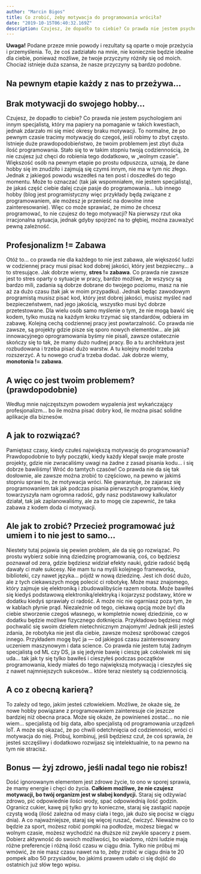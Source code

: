 ```yaml
---
author: "Marcin Bigos"
title: Co zrobić, żeby motywacja do programowania wróciła?
date: "2019-10-15T06:40:32.169Z"
description: Czujesz, że dopadło to ciebie? Co prawda nie jestem psychologiem ani innym specjalistą, który ma papiery na pomaganie w takich kwestiach, jednak zdarzało mi się mieć okresy braku motywacji.
---
```


**Uwaga!** Podane przeze mnie powody i rezultaty są oparte o moje przeżycia i przemyślenia. To, że coś zadziałało na mnie, nie koniecznie będzie idealne dla ciebie, ponieważ możliwe, że twoje przyczyny różniły się od moich. Chociaż istnieje duża szansa, że nasze przyczyny są bardzo podobne.

## **Na pewnym etapie każdy z nas to przeżywa...**

## **Brak motywacji do swojego hobby...**

Czujesz, że dopadło to ciebie? Co prawda nie jestem psychologiem ani innym specjalistą, który ma papiery na pomaganie w takich kwestiach, jednak zdarzało mi się mieć okresy braku motywacji. To normalne, że po pewnym czasie tracimy motywację do czegoś, jeśli robimy to zbyt często. Istnieje duże prawdopodobieństwo, że twoim problemem jest zbyt duża ilość programowania. Stało się to w takim stopniu twoją codziennością, że nie czujesz już chęci do robienia tego dodatkowo, w „wolnym czasie”. Większość osób na pewnym etapie po prostu odpuszcza, uznają, że dane hobby się im znudziło i zajmują się czymś innym, nie ma w tym nic złego. Jednak z jakiegoś powodu wszedłeś na ten post i doszedłeś do tego momentu. Może to oznaczać (tak jak wspomniałem, nie jestem specjalistą), że jakaś część ciebie dalej czuje pasje do programowania... lub innego hobby (blog jest programistyczny więc przykłady będą związane z programowaniem, ale możesz je przenieść na dowolne inne zainteresowanie). Więc co może sprawiać, że mimo że chcesz programować, to nie czujesz do tego motywacji? Na pierwszy rzut oka irracjonalna sytuacja, jednak gdyby spojrzeć na to głębiej, można zauważyć pewną zależność.

## **Profesjonalizm != Zabawa**

Otóż to... co prawda nie dla każdego to nie jest zabawa, ale większość ludzi w codziennej pracy musi pisać kod dobrej jakości, który jest bezpieczny... a to stresujące. Jak dobrze wiemy, **stres != zabawa**. Co prawda nie zawsze jest to stres oparty o sytuacje w pracy, bardzo możliwe, że wszyscy są bardzo mili, zadania są dobrze dobrane do twojego poziomu, masz na nie aż za dużo czasu (tak jak w moim przypadku). Jednak będąc zawodowym programistą musisz pisać kod, który jest dobrej jakości, musisz myśleć nad bezpieczeństwem, nad jego jakością, wszystko musi być dobrze przetestowane. Dla wielu osób samo myślenie o tym, że nie mogą bawić się kodem, tylko muszą na każdym kroku trzymać się standardów, odbiera im zabawę. Kolejną cechą codziennej pracy jest powtarzalność. Co prawda nie zawsze, są projekty gdzie pisze się sporo nowych elementów... ale jak innowacyjnego oprogramowania byśmy nie pisali, zawsze ostatecznie skończy się to tak, że mamy dużo nudnej pracy. Bo a tu architektura jest rozbudowana i trzeba pisać dużo warstw. A tu kolejny model trzeba rozszerzyć. A tu nowego crud'a trzeba dodać. Jak dobrze wiemy, **monotonia != zabawa**.

## **A więc co jest twoim problemem?** **(prawdopodobnie)**

Według mnie najczęstszym powodem wypalenia jest wykańczający profesjonalizm... bo ile można pisać dobry kod, ile można pisać solidne aplikacje dla biznesów.

## **A jak to rozwiązać?**

Pamiętasz czasy, kiedy czułeś największą motywację do programowania? Prawdopodobnie to były początki, kiedy każdy klepał swoje małe proste projekty, gdzie nie zwracaliśmy uwagi na żadne z zasad pisania kodu... i się dobrze bawiliśmy! Wróć do tamtych czasów! Co prawda nie da się tak dosłownie, ale zawsze można zrobić to częściowo, na pewno w jakimś stopniu sprawi to, że motywacja wróci. Nie gwarantuje, że zajarasz się programowaniem tak jak podczas pisania pierwszych programów, kiedy towarzyszyła nam ogromna radość, gdy nasz podstawowy kalkulator działał, tak jak zaplanowaliśmy, ale za to mogę cie zapewnić, że taka zabawa z kodem doda ci motywacji.

## **Ale jak to zrobić? Przecież programować już umiem i to nie jest to samo...**

Niestety tutaj pojawia się pewien problem, ale da się go rozwiązać. Po prostu wybierz sobie inną dziedzinę programowania, coś, co będziesz poznawał od zera, gdzie będziesz widział efekty nauki, gdzie radość będą dawały ci małe sukcesy. Nie mam tu na myśli kolejnego frameworka, biblioteki, czy nawet języka... pójdź w nową dziedzinę. Jest ich dość dużo, ale z tych ciekawszych mogę polecić ci robotykę. Może masz znajomego, który zajmuje się elektroniką i zbudowalibyście razem robota. Może bawiłeś się kiedyś podstawową elektroniką/elektryką i kojarzysz podstawy, które w dodatku kiedyś sprawiały ci radość. A może nic nie ogarniasz poza tym, że w kablach płynie prąd. Niezależnie od tego, ciekawą opcją może być dla ciebie stworzenie czegoś własnego, w kompletnie nowej dziedzinie, co w dodatku będzie możliwe fizycznego dotknięcia. Przykładowo będziesz mógł pochwalić się swoim dziełem nietechnicznym znajomym! Jednak jeśli jesteś zdania, że robotyka nie jest dla ciebie, zawsze możesz spróbować czegoś innego. Przykładem mogę być ja — od jakiegoś czasu zainteresowany uczeniem maszynowym i data science. Co prawda nie jestem tutaj żadnym specjalistą od ML czy DS, ja się jedynie bawię i cieszę jak cokolwiek mi się uda... tak jak ty się tylko bawiłeś i cieszyłeś podczas początków programowania, kiedy miałeś do tego największą motywacją i cieszyłeś się z nawet najmniejszych sukcesów... które teraz niestety są codziennością.

## **A co z obecną karierą?**

To zależy od tego, jakim jesteś człowiekiem. Możliwe, że okaże się, że nowe hobby powiązane z programowaniem zainteresuje cie jeszcze bardziej niż obecna praca. Może się okaże, że powinieneś zostać... no nie wiem... specjalistą od big data, albo specjalistą od programowania urządzeń IoT. A może się okazać, że po chwili odetchnięcia od codzienności, wróci ci motywacja do niej. Próbuj, kombinuj, jeśli będziesz czuł, że coś sprawia, że jesteś szczęśliwy i dodatkowo rozwijasz się intelektualnie, to na pewno na tym nie stracisz.

## **Bonus — żyj zdrowo, jeśli nadal tego nie robisz!**

Dość ignorowanym elementem jest zdrowe życie, to ono w sporej sprawia, że mamy energie i chęci do życia. **Całkiem możliwe, że nie czujesz motywacji, bo twój organizm jest w słabej kondycji.** Staraj się odżywiać zdrowo, pić odpowiednie ilości wody, spać odpowiednią ilość godzin. Ogranicz cukier, kawę pij tylko gry to konieczne, staraj się zastąpić napoje czystą wodą (ilość zależna od masy ciała i tego, jak dużo się pocisz w ciągu dnia). A co najważniejsze, staraj się więcej ruszać, ćwiczyć. Nieważne co to będzie za sport, możesz robić pompki na podłodze, możesz biegać w wolnym czasie, możesz wychodzić na dłuższe niż zwykle spacery z psem. Dobierz aktywność do swoich możliwości, bo wiadomo, różni ludzie mają różne preferencje i różną ilość czasu w ciągu dnia. Tylko nie próbuj mi wmówić, że nie masz czasu nawet na to, żeby zrobić w ciągu dnia te 20 pompek albo 50 przysiadów, bo jakimś prawem udało ci się dojść do ostatnich już słów tego wpisu.
